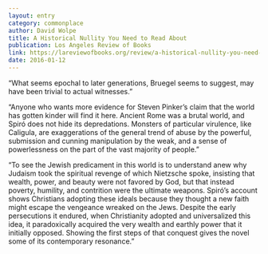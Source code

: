 ```yaml
---
layout: entry
category: commonplace
author: David Wolpe
title: A Historical Nullity You Need to Read About
publication: Los Angeles Review of Books
link: https://lareviewofbooks.org/review/a-historical-nullity-you-need-to-read-about/
date: 2016-01-12
---
```


“What seems epochal to later generations, Bruegel seems to suggest, may have been trivial to actual witnesses.”

“Anyone who wants more evidence for Steven Pinker’s claim that the world has gotten kinder will find it here. Ancient Rome was a brutal world, and Spiró does not hide its depredations. Monsters of particular virulence, like Caligula, are exaggerations of the general trend of abuse by the powerful, submission and cunning manipulation by the weak, and a sense of powerlessness on the part of the vast majority of people.”

“To see the Jewish predicament in this world is to understand anew why Judaism took the spiritual revenge of which Nietzsche spoke, insisting that wealth, power, and beauty were not favored by God, but that instead poverty, humility, and contrition were the ultimate weapons. Spiró’s account shows Christians adopting these ideals because they thought a new faith might escape the vengeance wreaked on the Jews. Despite the early persecutions it endured, when Christianity adopted and universalized this idea, it paradoxically acquired the very wealth and earthly power that it initially opposed. Showing the first steps of that conquest gives the novel some of its contemporary resonance.”
